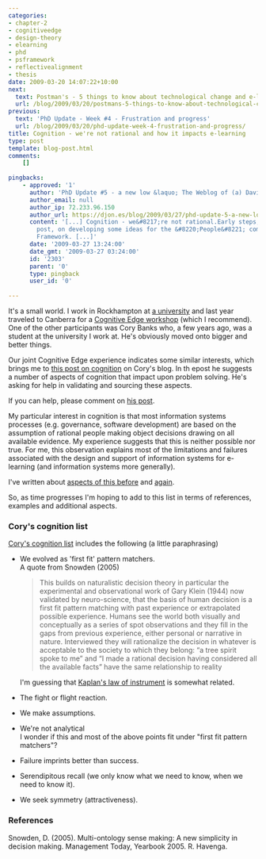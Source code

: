 ```yaml
---
categories:
- chapter-2
- cognitiveedge
- design-theory
- elearning
- phd
- psframework
- reflectivealignment
- thesis
date: 2009-03-20 14:07:22+10:00
next:
  text: Postman's - 5 things to know about technological change and e-learning
  url: /blog/2009/03/20/postmans-5-things-to-know-about-technological-change-and-e-learning/
previous:
  text: 'PhD Update - Week #4 - Frustration and progress'
  url: /blog/2009/03/20/phd-update-week-4-frustration-and-progress/
title: Cognition - we're not rational and how it impacts e-learning
type: post
template: blog-post.html
comments:
    []
    
pingbacks:
    - approved: '1'
      author: 'PhD Update #5 - a new low &laquo; The Weblog of (a) David Jones'
      author_email: null
      author_ip: 72.233.96.150
      author_url: https://djon.es/blog/2009/03/27/phd-update-5-a-new-low/
      content: '[...] Cognition - we&#8217;re not rational.Early steps, sparked by another
        post, on developing some ideas for the &#8220;People&#8221; component of the Ps
        Framework. [...]'
      date: '2009-03-27 13:24:00'
      date_gmt: '2009-03-27 03:24:00'
      id: '2303'
      parent: '0'
      type: pingback
      user_id: '0'
    
---
```

It's a small world. I work in Rockhampton at [a university](http://www.cqu.edu.au/) and last year traveled to Canberra for a [Cognitive Edge workshop](http://www.cognitive-edge.com/) (which I recommend). One of the other participants was Cory Banks who, a few years ago, was a student at the university I work at. He's obviously moved onto bigger and better things.

Our joint Cognitive Edge experience indicates some similar interests, which brings me to [this post on cognition](http://corzandeffect.wordpress.com/2009/03/20/cognition/) on Cory's blog. In th epost he suggests a number of aspects of cognition that impact upon problem solving. He's asking for help in validating and sourcing these aspects.

If you can help, please comment on [his post](http://corzandeffect.wordpress.com/2009/03/20/cognition/).

My particular interest in cognition is that most information systems processes (e.g. governance, software development) are based on the assumption of rational people making object decisions drawing on all available evidence. My experience suggests that this is neither possible nor true. For me, this observation explains most of the limitations and failures associated with the design and support of information systems for e-learning (and information systems more generally).

I've written about [aspects of this before](/blog/2009/01/27/some-possible-reasons-why-comparison-of-information-systems-are-broken/) and [again](/blog/2009/01/21/open-source-learning-management-systems-the-latest-fad-in-e-learning/).

So, as time progresses I'm hoping to add to this list in terms of references, examples and additional aspects.

### Cory's cognition list

[Cory's cognition list](http://corzandeffect.wordpress.com/2009/03/20/cognition/) includes the following (a little paraphrasing)

- We evolved as 'first fit' pattern matchers.  
    A quote from Snowden (2005)
    
    > This builds on naturalistic decision theory in particular the experimental and observational work of Gary Klein (1944) now validated by neuro-science, that the basis of human decision is a first fit pattern matching with past experience or extrapolated possible experience. Humans see the world both visually and conceptually as a series of spot observations and they fill in the gaps from previous experience, either personal or narrative in nature. Interviewed they will rationalize the decision in whatever is acceptable to the society to which they belong: “a tree spirit spoke to me” and “I made a rational decision having considered all the available facts” have the same relationship to reality
    
    I'm guessing that [Kaplan's law of instrument](/blog/2008/11/19/tool-users-research-hammers-and-the-law-of-instrument/) is somewhat related.
    
- The fight or flight reaction.
- We make assumptions.
- We're not analytical  
    I wonder if this and most of the above points fit under "first fit pattern matchers"?
- Failure imprints better than success.
- Serendipitous recall (we only know what we need to know, when we need to know it).
- We seek symmetry (attractiveness).

### References

Snowden, D. (2005). Multi-ontology sense making: A new simplicity in decision making. Management Today, Yearbook 2005. R. Havenga.